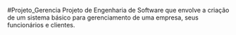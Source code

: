 #Projeto_Gerencia
Projeto de Engenharia de Software que envolve a criação de um sistema básico para gerenciamento de uma empresa, seus funcionários e clientes.
